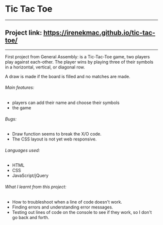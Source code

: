 # Tic Tac Toe

---

## Project link: https://irenekmac.github.io/tic-tac-toe/

---

First project from General Assembly: is a Tic-Tac-Toe game, two players play against each-other. The player wins by playing three of their symbols in a horizontal, vertical, or diagonal row.

A draw is made if the board is filled and no matches are made.



###### Main features:

* players can add their name and choose their symbols
* the game

###### Bugs:

* Draw function seems to break the X/O code.
* The CSS layout is not yet web responsive.


###### Languages used:

* HTML
* CSS
* JavaScript/jQuery


###### What I learnt from this project:
* How to troubleshoot when a line of code doesn't work.
* Finding errors and understanding error messages.
* Testing out lines of code on the console to see if they work, so I don't go back and forth.
